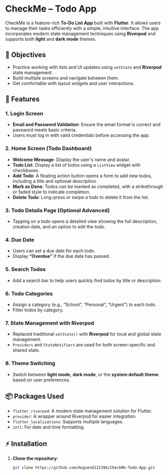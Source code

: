 # CheckMe – Todo App

CheckMe is a feature-rich **To-Do List App** built with **Flutter**. It allows users to manage their tasks efficiently with a simple, intuitive interface. The app incorporates modern state management techniques using **Riverpod** and supports both **light** and **dark mode** themes.

## 📌 Objectives

- Practice working with lists and UI updates using `setState` and **Riverpod** state management.
- Build multiple screens and navigate between them.
- Get comfortable with layout widgets and user interactions.

## 🚀 Features

### 1. **Login Screen**
- **Email and Password Validation**: Ensure the email format is correct and password meets basic criteria.
- Users must log in with valid credentials before accessing the app.

### 2. **Home Screen (Todo Dashboard)**
- **Welcome Message**: Display the user's name and avatar.
- **Todo List**: Display a list of todos using a `ListView` widget with checkboxes.
- **Add Todo**: A floating action button opens a form to add new todos, including a title and optional description.
- **Mark as Done**: Todos can be marked as completed, with a strikethrough or faded style to indicate completion.
- **Delete Todo**: Long-press or swipe a todo to delete it from the list.

### 3. **Todo Details Page (Optional Advanced)**
- Tapping on a todo opens a detailed view showing the full description, creation date, and an option to edit the todo.

### 4. **Due Date**
- Users can set a due date for each todo.
- Display **“Overdue”** if the due date has passed.

### 5. **Search Todos**
- Add a search bar to help users quickly find todos by title or description.

### 6. **Todo Categories**
- Assign a category (e.g., “School”, “Personal”, “Urgent”) to each todo.
- Filter todos by category.

### 7. **State Management with Riverpod**
- Replaced traditional `setState()` with **Riverpod** for local and global state management.
- `Providers` and `StateNotifiers` are used for both screen-specific and shared state.
  
### 8. **Theme Switching**
- Switch between **light mode**, **dark mode**, or the **system default theme** based on user preferences.
  
## 📦 Packages Used
- `flutter_riverpod`: A modern state management solution for Flutter.
- `provider`: A wrapper around Riverpod for easier integration.
- `flutter_localizations`: Supports multiple languages.
- `intl`: For date and time formatting.
  
## ⚡ Installation

1. **Clone the repository**:
   ```bash
   git clone https://github.com/Hugues6221394/CheckMe-Todo-App.git
